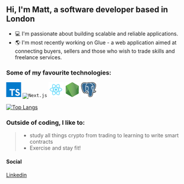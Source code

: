 ## Hi, I'm Matt, a software developer based in London

- 💻 I'm passionate about building scalable and reliable applications.
- 🌎 I'm most recently working on Glue - a web application aimed at connecting buyers, sellers and those who wish to trade skills and freelance services. 

### Some of my favourite technologies: <br>

<code><img height="40" alt="Typescript" src="https://raw.githubusercontent.com/github/explore/80688e429a7d4ef2fca1e82350fe8e3517d3494d/topics/typescript/typescript.png"></code>
<code><img height="40" alt="Next.js" src="https://encrypted-tbn0.gstatic.com/images?q=tbn:ANd9GcSoJXiUlOO9h8X85vCGH1ipF7wemMs2IquS7g&usqp=CAU"></code>
<code><img height="40" alt="React" src="https://raw.githubusercontent.com/github/explore/80688e429a7d4ef2fca1e82350fe8e3517d3494d/topics/react/react.png"></code>
<code><img height="40" alt="Node.js" src="https://raw.githubusercontent.com/github/explore/80688e429a7d4ef2fca1e82350fe8e3517d3494d/topics/nodejs/nodejs.png"></code>
<code><img height="40" alt="postgresql" src="https://raw.githubusercontent.com/github/explore/80688e429a7d4ef2fca1e82350fe8e3517d3494d/topics/postgresql/postgresql.png"></code>

[![Top Langs](https://github-readme-stats.vercel.app/api/top-langs/?username=matthewjljackson&layout=compact&theme=dark)](https://github.com/matthewjljackson/github-readme-stats)



### Outside of coding, I like to:

> - study all things crypto from trading to learning to write smart contracts
> - Exercise and stay fit!

#### Social
[Linkedin](https://www.linkedin.com/in/matthewjljackson/)

